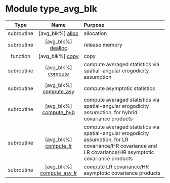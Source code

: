 # Module type_avg_blk

| Type | Name | Purpose |
| :--: | :--: | :---------- |
| subroutine | [avg_blk%] [alloc](https://github.com/benjaminmenetrier/bump-standalone/tree/master/src/type_avg_blk.F90#L65) | allocation |
| subroutine | [avg_blk%] [dealloc](https://github.com/benjaminmenetrier/bump-standalone/tree/master/src/type_avg_blk.F90#L122) | release memory |
| function | [avg_blk%] [copy](https://github.com/benjaminmenetrier/bump-standalone/tree/master/src/type_avg_blk.F90#L154) | copy |
| subroutine | [avg_blk%] [compute](https://github.com/benjaminmenetrier/bump-standalone/tree/master/src/type_avg_blk.F90#L188) | compute averaged statistics via spatial-angular erogodicity assumption |
| subroutine | [avg_blk%] [compute_asy](https://github.com/benjaminmenetrier/bump-standalone/tree/master/src/type_avg_blk.F90#L365) | compute asymptotic statistics |
| subroutine | [avg_blk%] [compute_hyb](https://github.com/benjaminmenetrier/bump-standalone/tree/master/src/type_avg_blk.F90#L508) | compute averaged statistics via spatial-angular erogodicity assumption, for hybrid covariance products |
| subroutine | [avg_blk%] [compute_lr](https://github.com/benjaminmenetrier/bump-standalone/tree/master/src/type_avg_blk.F90#L551) | compute averaged statistics via spatial-angular erogodicity assumption, for LR covariance/HR covariance and LR covariance/HR asymptotic covariance products |
| subroutine | [avg_blk%] [compute_asy_lr](https://github.com/benjaminmenetrier/bump-standalone/tree/master/src/type_avg_blk.F90#L645) | compute LR covariance/HR asymptotic covariance products |
